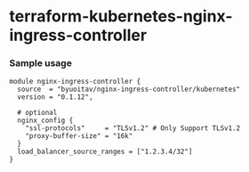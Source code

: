 # terraform-kubernetes-nginx-ingress-controller

### Sample usage

```
module nginx-ingress-controller {
  source  = "byuoitav/nginx-ingress-controller/kubernetes"
  version = "0.1.12",

  # optional
  nginx_config {
    "ssl-protocols"     = "TLSv1.2" # Only Support TLSv1.2
	"proxy-buffer-size" = "16k"
  }
  load_balancer_source_ranges = ["1.2.3.4/32"]
}
```
